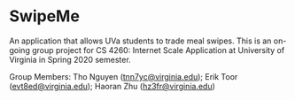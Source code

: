 # SwipeMe
An application that allows UVa students to trade meal swipes.
This is an on-going group project for CS 4260: Internet Scale Application at University of Virginia in Spring 2020 semester. 

Group Members:
Tho Nguyen (tnn7yc@virginia.edu); Erik Toor (evt8ed@virginia.edu); Haoran Zhu (hz3fr@virginia.edu)
